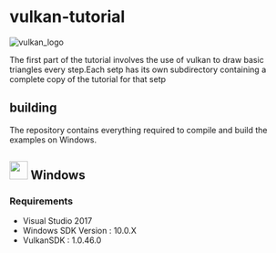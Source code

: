 vulkan-tutorial
===============
![vulkan_logo](https://github.com/heitaoflower/vulkan-tutorial/blob/master/Docs/assets/logo.jpg)

The first part of the tutorial involves the use of vulkan to draw basic triangles every step.Each setp has its own subdirectory containing a complete copy of the tutorial for that setp

## building
The repository contains everything required to compile and build the examples on Windows.
## <img src="Doc/assets/windowslogo.png" alt="" height="32px"> Windows
### Requirements
* Visual Studio 2017
* Windows SDK Version : 10.0.X
* VulkanSDK : 1.0.46.0
